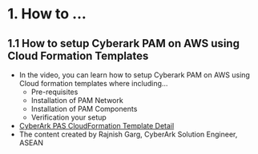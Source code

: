 # 1. How to ...

## 1.1 How to setup Cyberark PAM on AWS using Cloud Formation Templates
- In the video, you can learn how to setup Cyberark PAM on AWS using Cloud formation templates where including…
  - Pre-requisites
  - Installation of PAM Network
  - Installation of PAM Components
  - Verification your setup
- [CyberArk PAS CloudFormation Template Detail]( https://github.com/ivanckleecity/CyberArk_APJ_CPE_Technical_Portal/new/main)
- The content created by Rajnish Garg, CyberArk Solution Engineer, ASEAN
